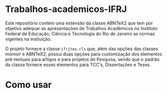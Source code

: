 # Trabalhos-academicos-IFRJ

Este repositório contém uma extensão da classe ABNTeX2 que tem por objetivo adequar as apresentações de Trabalhos Acadêmicos no Instituto Federal de Educação, Ciência e Tecnologia do Rio de Janeiro as normas vigentes na instiuição.

O projeto fornece a classe `ifrjtex.cls` que, além das opções das classes momoir e ABNTeX2, possui duas opções para customização dos elementos pré-textuais para artigos e para projetos de Pesquisa, sendo que o padrão da classe fornece esses elementos para TCC's, Dissertações e Teses.

# Como usar
